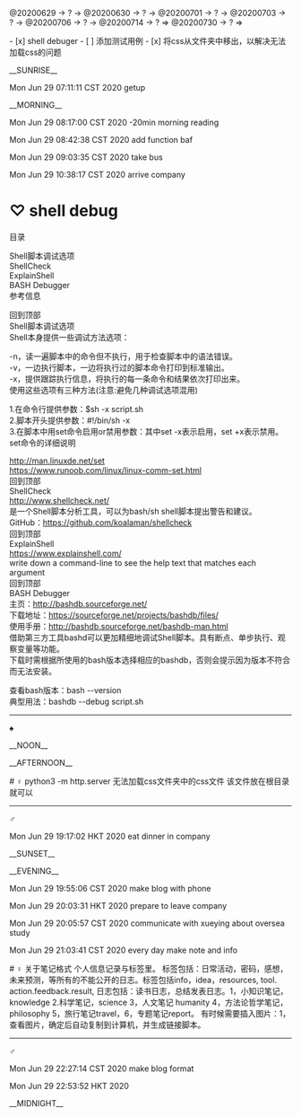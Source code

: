 <link rel="stylesheet"  type="text/css" href="s-activity.css"/>
<p class="todo">@20200629 → ? → @20200630 → ? → @20200701 → ? → @20200703 → ? → @20200706 → ? → @20200714 → ? ⇒ @20200730 → ? ⇒ </p>
- [x] shell debuger   
- [ ] 添加测试用例   
- [x] 将css从文件夹中移出，以解决无法加载css的问题   

<p class="tb">__SUNRISE__</p>
<p class="ac">Mon Jun 29 07:11:11 CST 2020 getup</p>
<p class="tb">__MORNING__</p>
<p class="ac">Mon Jun 29 08:17:00 CST 2020 -20min morning reading</p>
<p class="ac">Mon Jun 29 08:42:38 CST 2020 add function baf</p>
<p class="ac">Mon Jun 29 09:03:35 CST 2020 take bus</p>
<p class="ac">Mon Jun 29 10:38:17 CST 2020 arrive company</p>

# ♡ shell debug
目录  

Shell脚本调试选项  
ShellCheck  
ExplainShell  
BASH Debugger  
参考信息  


回到顶部  
Shell脚本调试选项  
Shell本身提供一些调试方法选项：  

-n，读一遍脚本中的命令但不执行，用于检查脚本中的语法错误。  
-v，一边执行脚本，一边将执行过的脚本命令打印到标准输出。  
-x，提供跟踪执行信息，将执行的每一条命令和结果依次打印出来。  
使用这些选项有三种方法(注意:避免几种调试选项混用)  

1.在命令行提供参数：$sh -x script.sh  
2.脚本开头提供参数：#!/bin/sh -x  
3.在脚本中用set命令启用or禁用参数：其中set -x表示启用，set +x表示禁用。  
set命令的详细说明  

http://man.linuxde.net/set  
https://www.runoob.com/linux/linux-comm-set.html  
回到顶部  
ShellCheck  
http://www.shellcheck.net/  
是一个Shell脚本分析工具，可以为bash/sh shell脚本提出警告和建议。  
GitHub：https://github.com/koalaman/shellcheck  
回到顶部  
ExplainShell  
https://www.explainshell.com/  
write down a command-line to see the help text that matches each argument  
回到顶部  
BASH Debugger  
主页：http://bashdb.sourceforge.net/  
下载地址：https://sourceforge.net/projects/bashdb/files/  
使用手册：http://bashdb.sourceforge.net/bashdb-man.html  
借助第三方工具bashd可以更加精细地调试Shell脚本。具有断点、单步执行、观察变量等功能。  
下载时需根据所使用的bash版本选择相应的bashdb，否则会提示因为版本不符合而无法安装。  

查看bash版本：bash --version  
典型用法：bashdb --debug script.sh  

---
_♠_
<p class=tb>__NOON__</p>
<p class=tb>__AFTERNOON__</p>
# ♀ python3 -m http.server 无法加载css文件夹中的css文件  
该文件放在根目录就可以

---
_♂_
<p class=ac>Mon Jun 29 19:17:02 HKT 2020 eat dinner in company</p>
<p class=tb>__SUNSET__</p>
<p class=tb>__EVENING__</p>
<p class="ac">Mon Jun 29 19:55:06 CST 2020 make blog with phone</p>
<p class="ac">Mon Jun 29 20:03:31 HKT 2020 prepare to leave company</p>
<p class="ac">Mon Jun 29 20:05:57 CST 2020 communicate with xueying about oversea study</p>
<p class="ac">Mon Jun 29 21:03:41 CST 2020 every day make note and info</p>
# ♀  关于笔记格式
个人信息记录与标签里。
标签包括：日常活动，密码，感想，未来预测，等所有的不能公开的日志。标签包括info，idea，resources, tool. action.feedback.result,
日志包括：读书日志，总结发表日志。1，小知识笔记，knowledge 2.科学笔记，science 3，人文笔记 humanity 4，方法论哲学笔记，philosophy 5，旅行笔记travel，6，专题笔记report。
有时候需要插入图片：1，查看图片，确定后自动复制到计算机，并生成链接脚本。

---
_♂_
<p class="ac">Mon Jun 29 22:27:14 CST 2020 make blog format</p>
<p class="ac">Mon Jun 29 22:53:52 HKT 2020 </p>
<p class=tb>__MIDNIGHT__</p>
